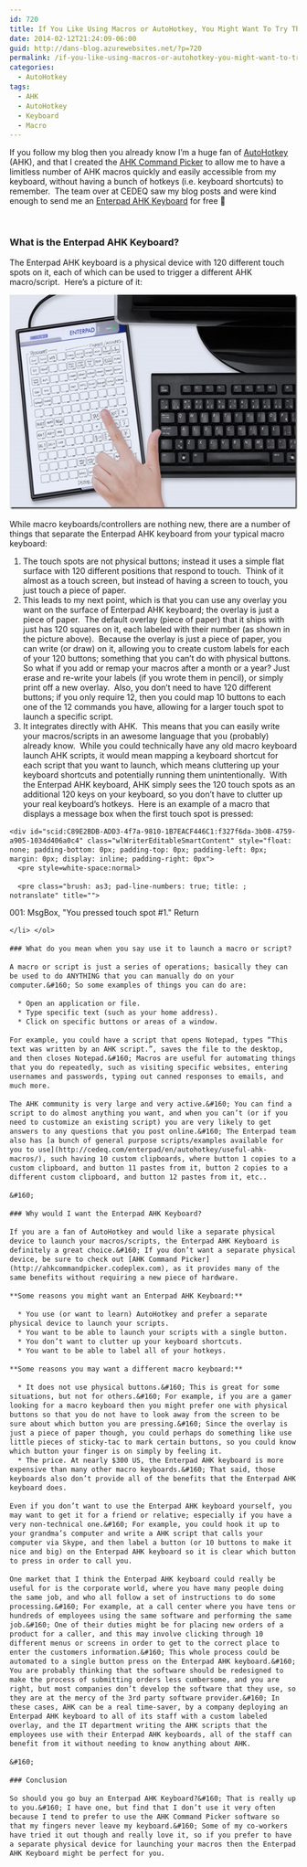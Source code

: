 ```yaml
---
id: 720
title: If You Like Using Macros or AutoHotkey, You Might Want To Try The Enterpad AHK Keyboard
date: 2014-02-12T21:24:09-06:00
guid: http://dans-blog.azurewebsites.net/?p=720
permalink: /if-you-like-using-macros-or-autohotkey-you-might-want-to-try-the-enterpad-ahk-keyboard/
categories:
  - AutoHotkey
tags:
  - AHK
  - AutoHotkey
  - Keyboard
  - Macro
---
```

If you follow my blog then you already know I’m a huge fan of [AutoHotkey](http://www.autohotkey.com) (AHK), and that I created the [AHK Command Picker](http://ahkcommandpicker.codeplex.com) to allow me to have a limitless number of AHK macros quickly and easily accessible from my keyboard, without having a bunch of hotkeys (i.e. keyboard shortcuts) to remember.&#160; The team over at CEDEQ saw my blog posts and were kind enough to send me an [Enterpad AHK Keyboard](http://cedeq.com/enterpad/en/autohotkey/) for free 🙂

&#160;

### What is the Enterpad AHK Keyboard?

The Enterpad AHK keyboard is a physical device with 120 different touch spots on it, each of which can be used to trigger a different AHK macro/script.&#160; Here’s a picture of it:

[<img title="" style="border-left-width: 0px; border-right-width: 0px; background-image: none; border-bottom-width: 0px; padding-top: 0px; padding-left: 0px; display: inline; padding-right: 0px; border-top-width: 0px" border="0" alt="" src="/assets/Posts/2014/02/enterpad_application_desktop_english_e2_thumb.jpg" width="600" height="376" />](/assets/Posts/2014/02/enterpad_application_desktop_english_e2.jpg)

While macro keyboards/controllers are nothing new, there are a number of things that separate the Enterpad AHK keyboard from your typical macro keyboard:

  1. The touch spots are not physical buttons; instead it uses a simple flat surface with 120 different positions that respond to touch.&#160; Think of it almost as a touch screen, but instead of having a screen to touch, you just touch a piece of paper.
  2. This leads to my next point, which is that you can use any overlay you want on the surface of Enterpad AHK keyboard; the overlay is just a piece of paper.&#160; The default overlay (piece of paper) that it ships with just has 120 squares on it, each labeled with their number (as shown in the picture above).&#160; Because the overlay is just a piece of paper, you can write (or draw) on it, allowing you to create custom labels for each of your 120 buttons; something that you can’t do with physical buttons.&#160; So what if you add or remap your macros after a month or a year? Just erase and re-write your labels (if you wrote them in pencil), or simply print off a new overlay.&#160; Also, you don’t need to have 120 different buttons; if you only require 12, then you could map 10 buttons to each one of the 12 commands you have, allowing for a larger touch spot to launch a specific script.
  3. It integrates directly with AHK.&#160; This means that you can easily write your macros/scripts in an awesome language that you (probably) already know.&#160; While you could technically have any old macro keyboard launch AHK scripts, it would mean mapping a keyboard shortcut for each script that you want to launch, which means cluttering up your keyboard shortcuts and potentially running them unintentionally.&#160; With the Enterpad AHK keyboard, AHK simply sees the 120 touch spots as an additional 120 keys on your keyboard, so you don’t have to clutter up your real keyboard’s hotkeys.&#160; Here is an example of a macro that displays a message box when the first touch spot is pressed:

    <div id="scid:C89E2BDB-ADD3-4f7a-9810-1B7EACF446C1:f327f6da-3b08-4759-a905-1034d406a0c4" class="wlWriterEditableSmartContent" style="float: none; padding-bottom: 0px; padding-top: 0px; padding-left: 0px; margin: 0px; display: inline; padding-right: 0px">
      <pre style=white-space:normal>

      <pre class="brush: as3; pad-line-numbers: true; title: ; notranslate" title="">
001:
MsgBox, &quot;You pressed touch spot #1.&quot;
Return
</pre>
    </div>

    </li> </ol>

    ### What do you mean when you say use it to launch a macro or script?

    A macro or script is just a series of operations; basically they can be used to do ANYTHING that you can manually do on your computer.&#160; So some examples of things you can do are:

      * Open an application or file.
      * Type specific text (such as your home address).
      * Click on specific buttons or areas of a window.

    For example, you could have a script that opens Notepad, types “This text was written by an AHK script.”, saves the file to the desktop, and then closes Notepad.&#160; Macros are useful for automating things that you do repeatedly, such as visiting specific websites, entering usernames and passwords, typing out canned responses to emails, and much more.

    The AHK community is very large and very active.&#160; You can find a script to do almost anything you want, and when you can’t (or if you need to customize an existing script) you are very likely to get answers to any questions that you post online.&#160; The Enterpad team also has [a bunch of general purpose scripts/examples available for you to use](http://cedeq.com/enterpad/en/autohotkey/useful-ahk-macros/), such having 10 custom clipboards, where button 1 copies to a custom clipboard, and button 11 pastes from it, button 2 copies to a different custom clipboard, and button 12 pastes from it, etc..

    &#160;

    ### Why would I want the Enterpad AHK Keyboard?

    If you are a fan of AutoHotkey and would like a separate physical device to launch your macros/scripts, the Enterpad AHK Keyboard is definitely a great choice.&#160; If you don’t want a separate physical device, be sure to check out [AHK Command Picker](http://ahkcommandpicker.codeplex.com), as it provides many of the same benefits without requiring a new piece of hardware.

    **Some reasons you might want an Enterpad AHK Keyboard:**

      * You use (or want to learn) AutoHotkey and prefer a separate physical device to launch your scripts.
      * You want to be able to launch your scripts with a single button.
      * You don’t want to clutter up your keyboard shortcuts.
      * You want to be able to label all of your hotkeys.

    **Some reasons you may want a different macro keyboard:**

      * It does not use physical buttons.&#160; This is great for some situations, but not for others.&#160; For example, if you are a gamer looking for a macro keyboard then you might prefer one with physical buttons so that you do not have to look away from the screen to be sure about which button you are pressing.&#160; Since the overlay is just a piece of paper though, you could perhaps do something like use little pieces of sticky-tac to mark certain buttons, so you could know which button your finger is on simply by feeling it.
      * The price. At nearly $300 US, the Enterpad AHK keyboard is more expensive than many other macro keyboards.&#160; That said, those keyboards also don’t provide all of the benefits that the Enterpad AHK keyboard does.

    Even if you don’t want to use the Enterpad AHK keyboard yourself, you may want to get it for a friend or relative; especially if you have a very non-technical one.&#160; For example, you could hook it up to your grandma’s computer and write a AHK script that calls your computer via Skype, and then label a button (or 10 buttons to make it nice and big) on the Enterpad AHK keyboard so it is clear which button to press in order to call you.

    One market that I think the Enterpad AHK keyboard could really be useful for is the corporate world, where you have many people doing the same job, and who all follow a set of instructions to do some processing.&#160; For example, at a call center where you have tens or hundreds of employees using the same software and performing the same job.&#160; One of their duties might be for placing new orders of a product for a caller, and this may involve clicking through 10 different menus or screens in order to get to the correct place to enter the customers information.&#160; This whole process could be automated to a single button press on the Enterpad AHK keyboard.&#160; You are probably thinking that the software should be redesigned to make the process of submitting orders less cumbersome, and you are right, but most companies don’t develop the software that they use, so they are at the mercy of the 3rd party software provider.&#160; In these cases, AHK can be a real time-saver, by a company deploying an Enterpad AHK keyboard to all of its staff with a custom labeled overlay, and the IT department writing the AHK scripts that the employees use with their Enterpad AHK keyboards, all of the staff can benefit from it without needing to know anything about AHK.

    &#160;

    ### Conclusion

    So should you go buy an Enterpad AHK Keyboard?&#160; That is really up to you.&#160; I have one, but find that I don’t use it very often because I tend to prefer to use the AHK Command Picker software so that my fingers never leave my keyboard.&#160; Some of my co-workers have tried it out though and really love it, so if you prefer to have a separate physical device for launching your macros then the Enterpad AHK Keyboard might be perfect for you.

